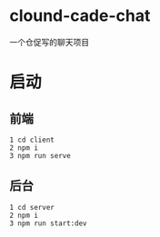 # clound-cade-chat
一个仓促写的聊天项目
# 启动
## 前端
```
1 cd client
2 npm i
3 npm run serve
```

## 后台

```
1 cd server
2 npm i
3 npm run start:dev
```
